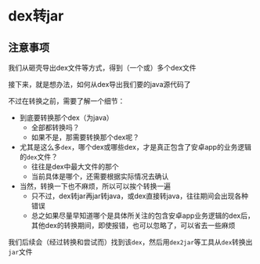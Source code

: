 # dex转jar

## 注意事项

我们从砸壳导出dex文件等方式，得到（一个或）多个dex文件

接下来，就是想办法，如何从dex导出我们要的java源代码了

不过在转换之前，需要了解一个细节：

* 到底要转换那个dex（为java）
  * 全部都转换吗？
  * 如果不是，那需要转换那个dex呢？
* 尤其是这么多`dex`，哪个dex或哪些dex，才是真正包含了安卓app的业务逻辑的`dex`文件？
  * 往往是dex中最大文件的那个
  * 当前具体是哪个，还需要根据实际情况去确认
* 当然，转换一下也不麻烦，所以可以挨个转换一遍
  * 只不过，dex转jar再jar转java，或dex直接转java，往往期间会出现各种错误
  * 总之如果尽量早知道哪个是具体所关注的包含安卓app业务逻辑的dex后，其他dex的转换期间，即使报错，也可以忽略了，可以省去一些麻烦

我们后续会（经过转换和尝试而）找到该`dex`，然后用`dex2jar`等工具从`dex`转换出`jar`文件
